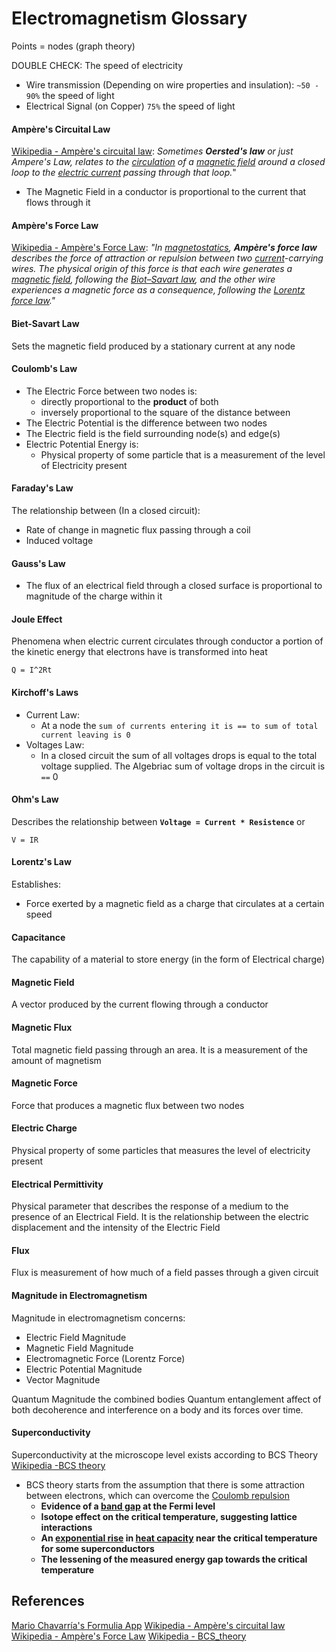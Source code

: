 # Electromagnetism Glossary

Points = nodes (graph theory)

DOUBLE CHECK:
The speed of electricity
- Wire transmission (Depending on wire properties and insulation): `~50 - 90%` the speed of light 
- Electrical Signal (on Copper) `75%` the speed of light 
#### Ampère's Circuital Law

[Wikipedia - Ampère's circuital law](https://en.wikipedia.org/wiki/Amp%C3%A8re%27s_circuital_law): *Sometimes **Oersted's law** or just Ampere's Law, relates to the [circulation](https://en.wikipedia.org/wiki/Circulation_\(physics\) "Circulation (physics)") of a [magnetic field](https://en.wikipedia.org/wiki/Magnetic_field "Magnetic field") around a closed loop to the [electric current](https://en.wikipedia.org/wiki/Electric_current "Electric current") passing through that loop.*"
- The Magnetic Field in a conductor is proportional to the current that flows through it



#### Ampère's Force Law

[Wikipedia - Ampère's Force Law](https://en.wikipedia.org/wiki/Amp%C3%A8re%27s_force_law): *"In [magnetostatics](https://en.wikipedia.org/wiki/Magnetostatics "Magnetostatics"), **Ampère's force law** describes the force of attraction or repulsion between two [current](https://en.wikipedia.org/wiki/Electric_current "Electric current")-carrying wires. The physical origin of this force is that each wire generates a [magnetic field](https://en.wikipedia.org/wiki/Magnetic_field "Magnetic field"), following the [Biot–Savart law](https://en.wikipedia.org/wiki/Biot%E2%80%93Savart_law "Biot–Savart law"), and the other wire experiences a magnetic force as a consequence, following the [Lorentz force law](https://en.wikipedia.org/wiki/Lorentz_force_law "Lorentz force law")."*


#### Biet-Savart Law

Sets the magnetic field produced by a stationary current at any node

#### Coulomb's Law

- The Electric Force between two nodes is:
	- directly proportional to the **product** of both
	- inversely proportional to the square of the distance between
- The Electric Potential is the difference between two nodes
- The Electric field is the field surrounding node(s) and edge(s)
- Electric Potential Energy is:
	- Physical property of some particle that is a measurement of the level of Electricity present

#### Faraday's Law

The relationship between (In a closed circuit):
- Rate of change in magnetic flux passing through a coil
- Induced voltage
#### Gauss's Law

- The flux of an electrical field through a closed surface is proportional to magnitude of the charge within it

#### Joule Effect

Phenomena when electric current circulates through conductor a portion of the kinetic energy that electrons have is transformed into heat 
```
Q = I^2Rt
```

#### Kirchoff's Laws

- Current Law: 
	- At a node the `sum of currents entering it is == to sum of total current leaving is 0`
- Voltages Law:
	- In a closed circuit the sum of all voltages drops is equal to the total voltage supplied. The Algebriac sum of voltage drops in the circuit is `==` 0


#### Ohm's Law

Describes the relationship between **`Voltage = Current * Resistence`** or 

```
V = IR
```

#### Lorentz's Law

Establishes:
- Force exerted by a magnetic field as a charge that circulates at a certain speed



#### Capacitance

The capability of a material to store energy (in the form of Electrical charge)

#### Magnetic Field

A vector produced by the current flowing through a conductor

#### Magnetic Flux

Total magnetic field passing through an area. It is a measurement of the amount of magnetism 

#### Magnetic Force

Force that produces a magnetic flux between two nodes

#### Electric Charge

Physical property of some particles that measures the level of electricity present

#### Electrical Permittivity 

Physical parameter that describes the response of a medium to the presence of an Electrical Field. It is the relationship between the electric displacement and the intensity of the Electric Field

#### Flux 

Flux is measurement of how much of a field passes through a given circuit

#### Magnitude in Electromagnetism

Magnitude in electromagnetism concerns:
- Electric Field Magnitude
- Magnetic Field Magnitude
- Electromagnetic Force (Lorentz Force)
- Electric Potential Magnitude
- Vector Magnitude

Quantum Magnitude the combined bodies Quantum entanglement affect of both decoherence and interference on a body and its forces over time.


#### Superconductivity 

Superconductivity at the microscope level exists according to BCS Theory [Wikipedia -BCS theory](https://en.wikipedia.org/wiki/BCS_theory#Details)
- BCS theory starts from the assumption that there is some attraction between electrons, which can overcome the [Coulomb repulsion](https://en.wikipedia.org/wiki/Coulomb_repulsion "Coulomb repulsion")
	- **Evidence of a [band gap](https://en.wikipedia.org/wiki/Band_gap "Band gap") at the Fermi level**
	- **Isotope effect on the critical temperature, suggesting lattice interactions**
	- **An [exponential rise](https://en.wikipedia.org/wiki/Exponential_growth "Exponential growth") in [heat capacity](https://en.wikipedia.org/wiki/Heat_capacity "Heat capacity") near the critical temperature for some superconductors**
	- **The lessening of the measured energy gap towards the critical temperature**

## References

[Mario Chavarría's Formulia App](https://play.google.com/store/apps/details?id=m4.enginary&hl=en-US)
[Wikipedia - Ampère's circuital law](https://en.wikipedia.org/wiki/Amp%C3%A8re%27s_circuital_law)
[Wikipedia - Ampère's Force Law](https://en.wikipedia.org/wiki/Amp%C3%A8re%27s_force_law)
[Wikipedia - BCS_theory](https://en.wikipedia.org/wiki/BCS_theory#Details)